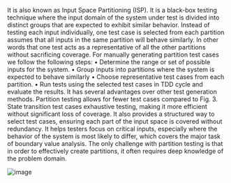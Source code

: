 It is also known as Input Space
Partitioning (ISP). It is a black-box testing technique where
the input domain of the system under test is divided into
distinct groups that are expected to exhibit similar behavior.
Instead of testing each input individually, one test case is
selected from each partition assumes that all inputs in the
same partition will behave similarly. In other words that one
test acts as a representative of all the other partitions without
sacrificing coverage. For manually generating partition test
cases we follow the following steps:
• Determine the range or set of possible inputs for the
system.
• Group inputs into partitions where the system is expected
to behave similarly
• Choose representative test cases from each partition.
• Run tests using the selected test cases in TDD cycle and
evaluate the results.
It has several advantages over other test generation methods.
Partition testing allows for fewer test cases compared to
Fig. 3. State transition test cases
exhaustive testing, making it more efficient without significant
loss of coverage. It also provides a structured way to select
test cases, ensuring each part of the input space is covered
without redundancy. It helps testers focus on critical inputs,
especially where the behavior of the system is most likely to
differ, which covers the major task of boundary value analysis.
The only challenge with partition testing is that in order to
effectively create partitions, it often requires deep knowledge
of the problem domain.

![image](https://github.com/user-attachments/assets/b3cb473d-37a3-409c-bf28-0bd7a0925af4)

